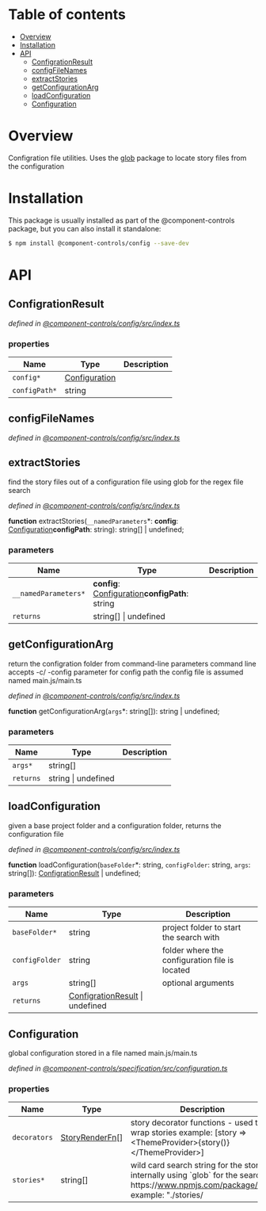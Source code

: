# Table of contents

-   [Overview](#overview)
-   [Installation](#installation)
-   [API](#api)
    -   [ConfigrationResult](#configrationresult)
    -   [configFileNames](#configfilenames)
    -   [extractStories](#extractstories)
    -   [getConfigurationArg](#getconfigurationarg)
    -   [loadConfiguration](#loadconfiguration)
    -   [Configuration](#configuration)

# Overview

Configration file utilities. Uses the [glob](https://www.npmjs.com/package/glob) package to locate story files from the configuration

# Installation

This package is usually installed as part of the @component-controls package, but you can also install it standalone:

```bash
$ npm install @component-controls/config --save-dev
```

# API

<tsdoc-typescript entry="./src/index.ts" files="../specification/src/configuration.ts"/>

<!-- START-TSDOC-TYPESCRIPT -->

## ConfigrationResult

_defined in [@component-controls/config/src/index.ts](https://github.com/ccontrols/component-controls/tree/master/core/config/src/index.ts#L14)_



### properties

| Name          | Type                            | Description |
| ------------- | ------------------------------- | ----------- |
| `config*`     | [Configuration](#configuration) |             |
| `configPath*` | string                          |             |

## configFileNames

_defined in [@component-controls/config/src/index.ts](https://github.com/ccontrols/component-controls/tree/master/core/config/src/index.ts#L7)_



## extractStories

find the story files out of a configuration file
using glob for the regex file search

_defined in [@component-controls/config/src/index.ts](https://github.com/ccontrols/component-controls/tree/master/core/config/src/index.ts#L70)_

**function** extractStories(`__namedParameters`\*: **config**: [Configuration](#configuration)**configPath**: string): string\[] | undefined;

### parameters

| Name                 | Type                                                              | Description |
| -------------------- | ----------------------------------------------------------------- | ----------- |
| `__namedParameters*` | **config**: [Configuration](#configuration)**configPath**: string |             |
| `returns`            | string\[] \| undefined                                            |             |

## getConfigurationArg

return the configration folder from command-line parameters
command line accepts -c/ -config parameter for config path
the config file is assumed named main.js/main.ts

_defined in [@component-controls/config/src/index.ts](https://github.com/ccontrols/component-controls/tree/master/core/config/src/index.ts#L24)_

**function** getConfigurationArg(`args`\*: string\[]): string | undefined;

### parameters

| Name      | Type                | Description |
| --------- | ------------------- | ----------- |
| `args*`   | string\[]           |             |
| `returns` | string \| undefined |             |

## loadConfiguration

 given a base project folder and a configuration folder, returns the configuration file

_defined in [@component-controls/config/src/index.ts](https://github.com/ccontrols/component-controls/tree/master/core/config/src/index.ts#L45)_

**function** loadConfiguration(`baseFolder`\*: string, `configFolder`: string, `args`: string\[]): [ConfigrationResult](#configrationresult) | undefined;

### parameters

| Name           | Type                                                   | Description                                    |
| -------------- | ------------------------------------------------------ | ---------------------------------------------- |
| `baseFolder*`  | string                                                 | project folder to start the search with        |
| `configFolder` | string                                                 | folder where the configuration file is located |
| `args`         | string\[]                                              | optional arguments                             |
| `returns`      | [ConfigrationResult](#configrationresult) \| undefined |                                                |

## Configuration

global configuration
stored in a file named main.js/main.ts

_defined in [@component-controls/specification/src/configuration.ts](https://github.com/ccontrols/component-controls/tree/master/core/specification/src/configuration.ts#L7)_



### properties

| Name         | Type                               | Description                                                                                                                                    |
| ------------ | ---------------------------------- | ---------------------------------------------------------------------------------------------------------------------------------------------- |
| `decorators` | [StoryRenderFn](#storyrenderfn)\[] | story decorator functions - used to wrap stories example: \[story => &lt;ThemeProvider>{story()}&lt;/ThemeProvider>]                           |
| `stories*`   | string\[]                          | wild card search string for the stories internally using \`glob\` for the search: https&#x3A;//www.npmjs.com/package/glob example: "./stories/ |

<!-- END-TSDOC-TYPESCRIPT -->

